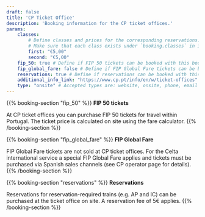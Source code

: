 ```yaml
---
draft: false
title: 'CP Ticket Office'
description: 'Booking information for the CP ticket offices.'
params:
    classes:
        # Define classes and prices for the corresponding reservations.
        # Make sure that each class exists under `booking.classes` in i18n.
        first: "€5,00"
        second: "€5,00"
    fip_50: true # Define if FIP 50 tickets can be booked with this booking platform
    fip_global_fare: false # Define if FIP Global Fare tickets can be booked with this booking platform
    reservations: true # Define if reservations can be booked with this booking platform
    additional_info_link: "https://www.cp.pt/info/en/w/ticket-offices" # Add a link with additional information
    type: "onsite" # Accepted types are: website, onsite, phone, email and machine
---
```


{{% booking-section "fip_50" %}}
**FIP 50 tickets**

At CP ticket offices you can purchase FIP 50 tickets for travel within Portugal. The ticket price is calculated on site using the fare calculator.
{{% /booking-section %}}

{{% booking-section "fip_global_fare" %}}
**FIP Global Fare**

FIP Global Fare tickets are not sold at CP ticket offices. For the Celta international service a special FIP Global Fare applies and tickets must be purchased via Spanish sales channels (see CP operator page for details).
{{% /booking-section %}}


{{% booking-section "reservations" %}}
**Reservations**

Reservations for reservation-required trains (e.g. AP and IC) can be purchased at the ticket office on site. A reservation fee of 5€ applies.
{{% /booking-section %}}
